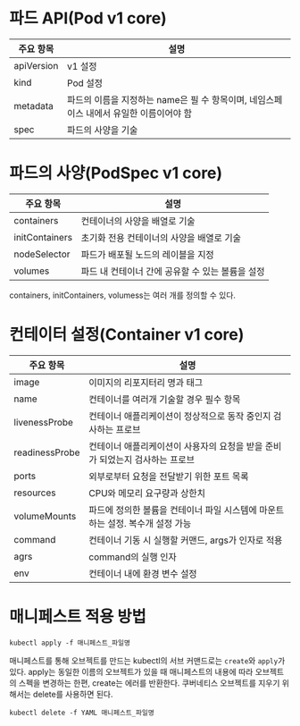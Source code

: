 # 파드 API(Pod v1 core)

| 주요 항목  | 설명                                                                                   |
| ---------- | -------------------------------------------------------------------------------------- |
| apiVersion | v1 설정                                                                                |
| kind       | Pod 설정                                                                               |
| metadata   | 파드의 이름을 지정하는 name은 필 수 항목이며, 네임스페이스 내에서 유일한 이름이어야 함 |
| spec       | 파드의 사양을 기술                                                                     |

# 파드의 사양(PodSpec v1 core)

| 주요 항목      | 설명                                             |
| -------------- | ------------------------------------------------ |
| containers     | 컨테이너의 사양을 배열로 기술                    |
| initContainers | 초기화 전용 컨테이너의 사양을 배열로 기술        |
| nodeSelector   | 파드가 배포될 노드의 레이블을 지정               |
| volumes        | 파드 내 컨테이너 간에 공유할 수 있는 볼륨을 설정 |

containers, initContainers, volumess는 여러 개를 정의할 수 있다.

# 컨테이터 설정(Container v1 core)

| 주요 항목      | 설명                                                                          |
| -------------- | ----------------------------------------------------------------------------- |
| image          | 이미지의 리포지터리 명과 태그                                                 |
| name           | 컨테이너를 여러개 기술할 경우 필수 항목                                       |
| livenessProbe  | 컨테이너 애플리케이션이 정상적으로 동작 중인지 검사하는 프로브                |
| readinessProbe | 컨테이너 애플리케이션이 사용자의 요청을 받을 준비가 되었는지 검사하는 프로브  |
| ports          | 외부로부터 요청을 전달받기 위한 포트 목록                                     |
| resources      | CPU와 메모리 요구량과 상한치                                                  |
| volumeMounts   | 파드에 정의한 볼륨을 컨테이너 파일 시스템에 마운트하는 설정. 복수개 설정 가능 |
| command        | 컨테이너 기동 시 실행할 커맨드, args가 인자로 적용                            |
| agrs           | command의 실행 인자                                                           |
| env            | 컨테이너 내에 환경 변수 설정                                                  |

# 매니페스트 적용 방법

`kubectl apply -f 매니페스트_파일명`

매니페스트를 통해 오브젝트를 만드는 kubectl의 서브 커맨드로는 `create`와 `apply`가 있다.
apply는 동일한 이름의 오브젝트가 있을 때 매니페스트의 내용에 따라 오브젝트의 스펙을 변경하는 한편, create는 에러를 반환한다.
쿠버네티스 오브젝트를 지우기 위해서는 delete를 사용하면 된다.

`kubectl delete -f YAML 매니페스트_파일명`
